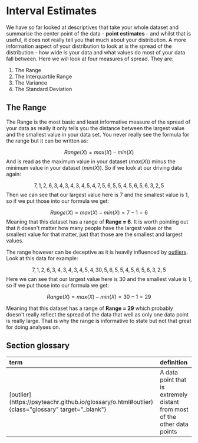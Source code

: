 # Interval Estimates

We have so far looked at descriptives that take your whole dataset and summarise the center point of the data - **point estimates** - and whilst that is useful, it does not really tell you that much about your distribution. A more information aspect of your distribution to look at is the spread of the distribution - how wide is your data and what values do most of your data fall between. Here we will look at four measures of spread. They are:

1. The Range
2. The Interquartile Range
3. The Variance
4. The Standard Deviation

## The Range




The Range is the most basic and least informative measure of the spread of your data as really it only tells you the distance between the largest value and the smallest value in your data set. You never really see the formula for the range but it can be written as:

$$Range(X) = max(X) - min(X)$$
And is read as the maximum value in your dataset ($max(X)$) minus the minimum value in your dataset ($min(X)$). So if we look at our driving data again:

$$7, 1, 2, 6, 3, 4, 3, 4, 3, 4, 5, 4, 7, 5, 6, 5, 5, 4, 5, 6, 5, 6, 3, 2, 5$$
Then we can see that our largest value here is 7 and the smallest value is 1, so if we put those into our formula we get:

$$Range(X) = max(X) - min(X) = 7 - 1 = 6$$
Meaning that this dataset has a range of **Range = 6**.  It is worth pointing out that it doesn't matter how many people have the largest value or the smallest value for that matter, just that those are the smallest and largest values.

The range however can be deceptive as it is heavily influenced by <a class='glossary' target='_blank' title='A data point that is extremely distant from most of the other data points' href='https://psyteachr.github.io/glossary/o#outlier'>outliers</a>. Look at this data for example:



$$7, 1, 2, 6, 3, 4, 3, 4, 3, 4, 5, 4, 30, 5, 6, 5, 5, 4, 5, 6, 5, 6, 3, 2, 5$$
Here we can see that our largest value here is 30 and the smallest value is 1, so if we put those into our formula we get:

$$Range(X) = max(X) - min(X) = 30 - 1 = 29$$

Meaning that this dataset has a range of **Range = 29** which probably doesn't really reflect the spread of the data that well as only one data point is really large. That is why the range is informative to state but not that great for doing analyses on.






## Section glossary

<table>
 <thead>
  <tr>
   <th style="text-align:left;"> term </th>
   <th style="text-align:left;"> definition </th>
  </tr>
 </thead>
<tbody>
  <tr>
   <td style="text-align:left;"> [outlier](https://psyteachr.github.io/glossary/o.html#outlier){class="glossary" target="_blank"} </td>
   <td style="text-align:left;"> A data point that is extremely distant from most of the other data points </td>
  </tr>
</tbody>
</table>

